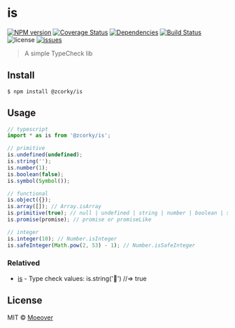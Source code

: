 # is

[![NPM version](https://img.shields.io/npm/v/@zcorky/is.svg?style=flat)](https://www.npmjs.com/package/@zcorky/is)
[![Coverage Status](https://img.shields.io/coveralls/zcorky/is.svg?style=flat)](https://coveralls.io/r/zcorky/is)
[![Dependencies](https://david-dm.org/@zcorky/is/status.svg)](https://david-dm.org/@zcorky/is)
[![Build Status](https://travis-ci.com/zcorky/is.svg?branch=master)](https://travis-ci.com/zcorky/is)
![license](https://img.shields.io/github/license/zcorky/is.svg)
[![issues](https://img.shields.io/github/issues/zcorky/is.svg)](https://github.com/zcorky/is/issues)

> A simple TypeCheck lib

## Install

```
$ npm install @zcorky/is
```

## Usage

```js
// typescript
import * as is from '@zcorky/is';

// primitive
is.undefined(undefined);
is.string('');
is.number(1);
is.boolean(false);
is.symbol(Symbol());

// functional
is.object({});
is.array([]); // Array.isArray
is.primitive(true); // null | undefined | string | number | boolean | symbol
is.promise(promise); // promise or promiseLike

// integer
is.integer(10); // Number.isInteger
is.safeInteger(Math.pow(2, 53) - 1); // Number.isSafeInteger
```

### Relatived
* [is](https://github.com/sindresorhus/is) - Type check values: is.string('🦄') //=> true

## License

MIT © [Moeover](https://moeover.com)